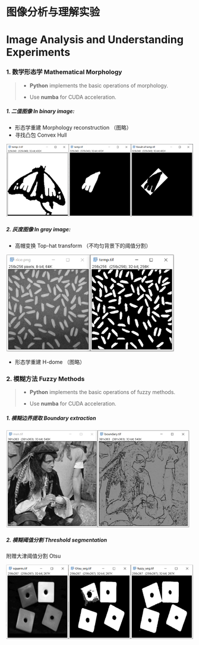 # 图像分析与理解实验

# Image Analysis and Understanding Experiments

### 1. 数学形态学 Mathematical Morphology 

> - **Python** implements the basic operations of morphology.
>
> - Use **numba** for CUDA acceleration.

##### 1. 二值图像 In binary image:

- 形态学重建 Morphology reconstruction （图略）
- 寻找凸包 Convex Hull

<img src=".assets/convex Hull.png" alt="convex Hull" style="zoom: 67%;" />

##### 2. 灰度图像 In gray image:

- 高帽变换 Top-hat transform （不均匀背景下的阈值分割）

<img src=".assets/top-hat transform.png" alt="top-hat transform" style="zoom: 67%;" />

- 形态学重建 H-dome （图略）

### 2. 模糊方法 Fuzzy Methods 

> - **Python** implements the basic operations of fuzzy methods.
> 
> - Use **numba** for CUDA acceleration.

##### 1. 模糊边界提取 Boundary extraction

<img src=".assets/fuzzy_boundaryExtract.png" alt="boundaryExtract" style="zoom:50%;" />

##### 2. 模糊阈值分割 Threshold segmentation

附赠大津阈值分割 Otsu

<img src=".assets/fuzzy_seg.png" alt="fuzzy_seg" style="zoom:67%;" />